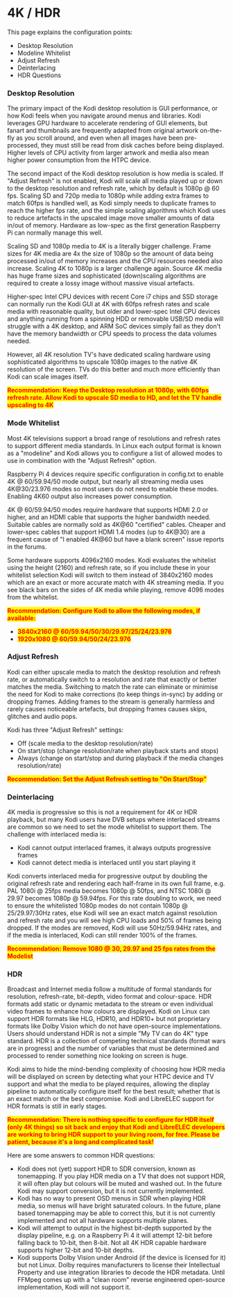 # 4K / HDR

This page explains the configuration points:

* Desktop Resolution
* Modeline Whitelist
* Adjust Refresh
* Deinterlacing
* HDR Questions

### Desktop Resolution

The primary impact of the Kodi desktop resolution is GUI performance, or how Kodi feels when you navigate around menus and libraries. Kodi leverages GPU hardware to accelerate rendering of GUI elements, but fanart and thumbnails are frequently adapted from original artwork on-the-fly as you scroll around, and even when all images have been pre-processed, they must still be read from disk caches before being displayed. Higher levels of CPU activity from larger artwork and media also mean higher power consumption from the HTPC device.

The second impact of the Kodi desktop resolution is how media is scaled. If "Adjust Refresh" is not enabled, Kodi will scale all media played up or down to the desktop resolution and refresh rate, which by default is 1080p @ 60 fps. Scaling SD and 720p media to 1080p while adding extra frames to match 60fps is handled well, as Kodi simply needs to duplicate frames to reach the higher fps rate, and the simple scaling algorithms which Kodi uses to reduce artefacts in the upscaled image move smaller amounts of data in/out of memory. Hardware as low-spec as the first generation Raspberry Pi can normally manage this well.&#x20;

Scaling SD and 1080p media to 4K is a literally bigger challenge. Frame sizes for 4K media are 4x the size of 1080p so the amount of data being processed in/out of memory increases and the CPU resources needed also increase. Scaling 4K to 1080p is a larger challenge again. Source 4K media has huge frame sizes and sophisticated (down)scaling algorithms are required to create a lossy image without massive visual artefacts.

Higher-spec Intel CPU devices with recent Core i7 chips and SSD storage can normally run the Kodi GUI at 4K with 60fps refresh rates and scale media with reasonable quality, but older and lower-spec Intel CPU devices and anything running from a spinning HDD or removable USB/SD media will struggle with a 4K desktop, and ARM SoC devices simply fail as they don't have the memory bandwidth or CPU speeds to process the data volumes needed.

However, all 4K resolution TV's have dedicated scaling hardware using sophisticated algorithms to upscale 1080p images to the native 4K resolution of the screen. TVs do this better and much more efficiently than Kodi can scale images itself.

<mark style="color:red;">**Recommendation: Keep the Desktop resolution at 1080p, with 60fps refresh rate. Allow Kodi to upscale SD media to HD, and let the TV handle upscaling to 4K**</mark>

### Mode Whitelist

Most 4K televisions support a broad range of resolutions and refresh rates to support different media standards. In Linux each output format is known as a "modeline" and Kodi allows you to configure a list of allowed modes to use in combination with the "Adjust Refresh" option.

Raspberry Pi 4 devices require specific configuration in config.txt to enable 4K @ 60/59.94/50 mode output, but nearly all streaming media uses 4K@30/23.976 modes so most users do not need to enable these modes. Enabling 4K60 output also increases power consumption.

4K @ 60/59.94/50 modes require hardware that supports HDMI 2.0 or higher, and an HDMI cable that supports the higher bandwidth needed. Suitable cables are normally sold as 4K@60 "certified" cables. Cheaper and lower-spec cables that support HDMI 1.4 modes (up to 4K@30) are a frequent cause of "I enabled 4K@60 but have a blank screen" issue reports in the forums.

Some hardware supports 4096x2160 modes. Kodi evaluates the whitelist using the height (2160) and refresh rate, so if you include these in your whitelist selection Kodi will switch to them instead of 3840x2160 modes which are an exact or more accurate match with 4K streaming media. If you see black bars on the sides of 4K media while playing, remove 4096 modes from the whitelist.

<mark style="color:red;">**Recommendation: Configure Kodi to allow the following modes, if available:**</mark>

* <mark style="color:red;">**3840x2160 @ 60/59.94/50/30/29.97/25/24/23.976**</mark>
* <mark style="color:red;">**1920x1080 @ 60/59.94/50/24/23.976**</mark>

### Adjust Refresh

Kodi can either upscale media to match the desktop resolution and refresh rate, or automatically switch to a resolution and rate that exactly or better matches the media. Switching to match the rate can eliminate or minimise the need for Kodi to make corrections (to keep things in-sync) by adding or dropping frames. Adding frames to the stream is generally harmless and rarely causes noticeable artefacts, but dropping frames causes skips, glitches and audio pops.

Kodi has three "Adjust Refresh" settings:

* Off (scale media to the desktop resolution/rate)
* On start/stop (change resolution/rate when playback starts and stops)
* Always (change on start/stop and during playback if the media changes resolution/rate)

<mark style="color:red;">**Recommendation: Set the Adjust Refresh setting to "On Start/Stop"**</mark>

### Deinterlacing

4K media is progressive so this is not a requirement for 4K or HDR playback, but many Kodi users have DVB setups where interlaced streams are common so we need to set the mode whitelist to support them. The challenge with interlaced media is:

* Kodi cannot output interlaced frames, it always outputs progressive frames
* Kodi cannot detect media is interlaced until you start playing it

Kodi converts interlaced media for progressive output by doubling the original refresh rate and rendering each half-frame in its own full frame, e.g. PAL 1080i @ 25fps media becomes 1080p @ 50fps, and NTSC 1080i @ 29.97 becomes 1080p @ 59.94fps. For this rate doubling to work, we need to ensure the whitelisted 1080p modes do not contain 1080p @ 25/29.97/30Hz rates, else Kodi will see an exact match against resolution and refresh rate and you will see high CPU loads and 50% of frames being dropped. If the modes are removed, Kodi will use 50Hz/59.94Hz rates, and if the media is interlaced, Kodi can still render 100% of the frames.

<mark style="color:red;">**Recommendation: Remove 1080 @ 30, 29.97 and 25 fps rates from the Modelist**</mark>

### HDR

Broadcast and Internet media follow a multitude of formal standards for resolution, refresh-rate, bit-depth, video format and colour-space. HDR formats add static or dynamic metadata to the stream or even individual video frames to enhance how colours are displayed. Kodi on Linux can support HDR formats like HLG, HDR10, and HDR10+ but not proprietary formats like Dolby Vision which do not have open-source implementations. Users should understand HDR is not a simple "My TV can do 4K" type standard. HDR is a collection of competing technical standards (format wars are in progress) and the number of variables that must be determined and processed to render something nice looking on screen is huge.&#x20;

Kodi aims to hide the mind-bending complexity of choosing how HDR media will be displayed on screen by detecting what your HTPC device and TV support and what the media to be played requires, allowing the display pipeline to automatically configure itself for the best result; whether that is an exact match or the best compromise. Kodi and LibreELEC support for HDR formats is still in early stages.

<mark style="color:red;">**Recommendation: There is nothing specific to configure for HDR itself (only 4K things) so sit back and enjoy that Kodi and LibreELEC developers are working to bring HDR support to your living room, for free. Please be patient, because it's a long and complicated task!**</mark>&#x20;

Here are some answers to common HDR questions:

* Kodi does not (yet) support HDR to SDR conversion, known as tonemapping. If you play HDR media on a TV that does not support HDR, it will often play but colours will be muted and washed out. In the future Kodi may support conversion, but it is not currently implemented.
* Kodi has no way to present OSD menus in SDR when playing HDR media, so menus will have bright saturated colours. In the future, plane based tonemapping may be able to correct this, but it is not currently implemented and not all hardware supports multiple planes.
* Kodi will attempt to output in the highest bit-depth supported by the display pipeline, e.g. on a Raspberry Pi 4 it will attempt 12-bit before falling back to 10-bit, then 8-bit. Not all 4K HDR capable hardware supports higher 12-bit and 10-bit depths.
* Kodi supports Dolby Vision under Android (if the device is licensed for it) but not Linux. Dolby requires manufacturers to license their Intellectual Property and use integration libraries to decode the HDR metadata. Until FFMpeg comes up with a "clean room" reverse engineered open-source implementation, Kodi will not support it.&#x20;
